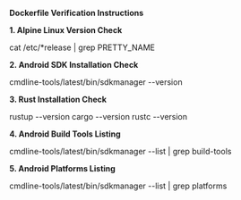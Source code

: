 **Dockerfile Verification Instructions**

**1. Alpine Linux Version Check**

  cat /etc/*release | grep PRETTY_NAME

**2. Android SDK Installation Check**

  cmdline-tools/latest/bin/sdkmanager --version

**3. Rust Installation Check**

rustup --version
cargo --version
rustc --version

**4. Android Build Tools Listing**

cmdline-tools/latest/bin/sdkmanager --list | grep build-tools

**5. Android Platforms Listing**

cmdline-tools/latest/bin/sdkmanager --list | grep platforms
